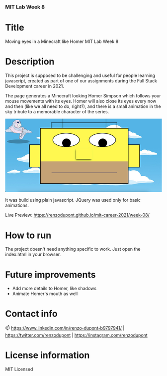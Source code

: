 ### MIT Lab Week 8

# Title

Moving eyes in a Minecraft like Homer MIT Lab Week 8

# Description

This project is supposed to be challenging and useful for people learning javascript, created as part of one of our assignments during the Full Stack Development career in 2021.

The page generates a Minecraft looking Homer Simpson which follows your mouse movements with its eyes. Homer will also close its eyes every now and then (like we all need to do, right?), and there is a small animation in the sky tribute to a memorable character of the series.

<img src="preview.jpg" />

It was build using plain javascript. JQuery was used only for basic animations.

Live Preview: https://renzodupont.github.io/mit-career-2021/week-08/

# How to run

The project doesn't need anything specific to work. Just open the index.html in your browser.

# Future improvements

<ul>
  <li>Add more details to Homer, like shadows</li>
  <li>Animate Homer's mouth as well</li>
</ul>

# Contact info

📫 https://www.linkedin.com/in/renzo-dupont-b9797941/ | https://twitter.com/renzodupont | https://instagram.com/renzodupont

# License information

MIT Licensed
